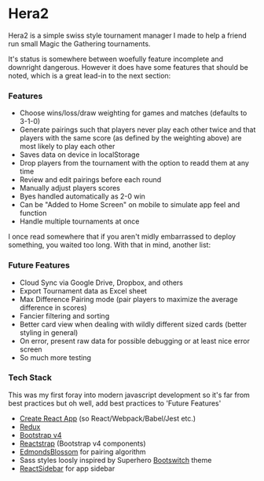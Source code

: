 # Hera2
Hera2 is a simple swiss style tournament manager I made to help a friend run small Magic the Gathering tournaments.

It's status is somewhere between woefully feature incomplete and downright dangerous.
However it does have some features that should be noted, which is a great lead-in to the next section:

### Features
* Choose wins/loss/draw weighting for games and matches (defaults to 3-1-0)
* Generate pairings such that players never play each other twice and that players with the same score (as defined by the weighting above) are most likely to play each other
* Saves data on device in localStorage
* Drop players from the tournament with the option to readd them at any time
* Review and edit pairings before each round
* Manually adjust players scores
* Byes handled automatically as 2-0 win
* Can be "Added to Home Screen" on mobile to simulate app feel and function
* Handle multiple tournaments at once


I once read somewhere that if you aren't midly embarrassed to deploy something, you waited too long. With that in mind, another list:
### Future Features
* Cloud Sync via Google Drive, Dropbox, and others
* Export Tournament data as Excel sheet
* Max Difference Pairing mode (pair players to maximize the average difference in scores)
* Fancier filtering and sorting
* Better card view when dealing with wildly different sized cards (better styling in general)
* On error, present raw data for possible debugging or at least nice error screen
* So much more testing


### Tech Stack
This was my first foray into modern javascript development so it's far from best practices but oh well, add best practices to 'Future Features'
* [Create React App](https://github.com/facebookincubator/create-react-app) (so React/Webpack/Babel/Jest etc.)
* [Redux](http://redux.js.org/)
* [Bootstrap v4](https://v4-alpha.getbootstrap.com/)
* [Reactstrap](https://github.com/reactstrap/reactstrap) (Bootstrap v4 components)
* [EdmondsBlossom](https://github.com/mattkrick/EdmondsBlossom) for pairing algorithm
* Sass styles loosly inspired by Superhero [Bootswitch](https://bootswatch.com) theme
* [ReactSidebar](https://github.com/balloob/react-sidebar) for app sidebar

